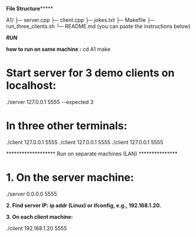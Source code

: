 
**************File Structure*******************

A1/
├─ server.cpp
├─ client.cpp
├─ jokes.txt
├─ Makefile
├─ run_three_clients.sh
└─ README.md   (you can paste the instructions below)

*****************RUN*****************

**how to run on same machine :**
cd A1
make

# Start server for 3 demo clients on localhost:
./server 127.0.0.1 5555 --expected 3

# In three other terminals:
./client 127.0.0.1 5555
./client 127.0.0.1 5555
./client 127.0.0.1 5555



*******************  Run on separate machines (LAN) ***************

# 1. On the server machine:

./server 0.0.0.0 5555


**2. Find server IP: ip addr (Linux) or ifconfig, e.g., 192.168.1.20.**

**3. On each client machine:**

./client 192.168.1.20 5555



